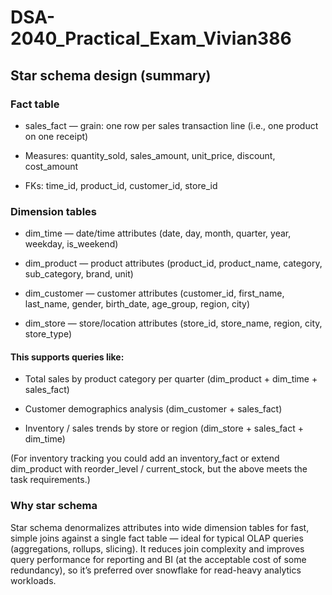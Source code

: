 # DSA-2040_Practical_Exam_Vivian386


## Star schema design (summary)


### Fact table

- sales_fact — grain: one row per sales transaction line (i.e., one product on one receipt)

- Measures: quantity_sold, sales_amount, unit_price, discount, cost_amount

- FKs: time_id, product_id, customer_id, store_id

### Dimension tables

- dim_time — date/time attributes (date, day, month, quarter, year, weekday, is_weekend)

- dim_product — product attributes (product_id, product_name, category, sub_category, brand, unit)

- dim_customer — customer attributes (customer_id, first_name, last_name, gender, birth_date, age_group, region, city)

- dim_store — store/location attributes (store_id, store_name, region, city, store_type)

#### This supports queries like:

- Total sales by product category per quarter (dim_product + dim_time + sales_fact)

- Customer demographics analysis (dim_customer + sales_fact)

- Inventory / sales trends by store or region (dim_store + sales_fact + dim_time)

(For inventory tracking you could add an inventory_fact or extend dim_product with reorder_level / current_stock, but the above meets the task requirements.)

### Why star schema 
Star schema denormalizes attributes into wide dimension tables for fast, simple joins against a single fact table — ideal for typical OLAP queries (aggregations, rollups, slicing). It reduces join complexity and improves query performance for reporting and BI (at the acceptable cost of some redundancy), so it’s preferred over snowflake for read-heavy analytics workloads.